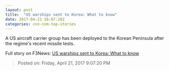```yaml
---
layout: post
title:  "US warships sent to Korea: What to know"
date: 2017-04-21 16:07:20Z
categories: cnn-com-top-stories
---
```


A US aircraft carrier group has been deployed to the Korean Peninsula after the regime's recent missile tests.


Full story on F3News: [US warships sent to Korea: What to know](http://www.f3nws.com/n/sdKeaG)

> Posted on: Friday, April 21, 2017 9:07:20 PM
